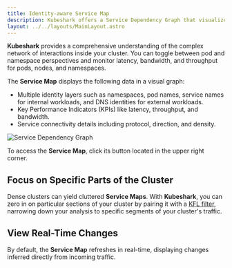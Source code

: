 ```yaml
---
title: Identity-aware Service Map
description: Kubeshark offers a Service Dependency Graph that visualizes the relationships within your Kubernetes cluster.
layout: ../../layouts/MainLayout.astro
---
```


**Kubeshark** provides a comprehensive understanding of the complex network of interactions inside your cluster. You can toggle between pod and namespace perspectives and monitor latency, bandwidth, and throughput for  pods, nodes, and namespaces.

The **Service Map** displays the following data in a visual graph:
- Multiple identity layers such as namespaces, pod names, service names for internal workloads, and DNS identities for external workloads.
- Key Performance Indicators (KPIs) like latency, throughput, and bandwidth.
- Service connectivity details including protocol, direction, and density.

![Service Dependency Graph](/new-service-map.png)

To access the **Service Map**, click its button located in the upper right corner.

## Focus on Specific Parts of the Cluster

Dense clusters can yield cluttered **Service Maps**. With **Kubeshark**, you can zero in on particular sections of your cluster by pairing it with a [KFL filter](/en/filtering), narrowing down your analysis to specific segments of your cluster's traffic.

## View Real-Time Changes

By default, the **Service Map** refreshes in real-time, displaying changes inferred directly from incoming traffic.